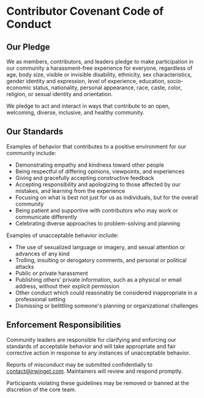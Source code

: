 # Contributor Covenant Code of Conduct

## Our Pledge

We as members, contributors, and leaders pledge to make participation in our
community a harassment-free experience for everyone, regardless of age, body
size, visible or invisible disability, ethnicity, sex characteristics, gender
identity and expression, level of experience, education, socio-economic status,
nationality, personal appearance, race, caste, color, religion, or sexual
identity and orientation.

We pledge to act and interact in ways that contribute to an open, welcoming,
diverse, inclusive, and healthy community.

## Our Standards

Examples of behavior that contributes to a positive environment for our
community include:

* Demonstrating empathy and kindness toward other people
* Being respectful of differing opinions, viewpoints, and experiences
* Giving and gracefully accepting constructive feedback
* Accepting responsibility and apologizing to those affected by our mistakes,
  and learning from the experience
* Focusing on what is best not just for us as individuals, but for the overall
  community
* Being patient and supportive with contributors who may work or communicate
  differently
* Celebrating diverse approaches to problem-solving and planning

Examples of unacceptable behavior include:

* The use of sexualized language or imagery, and sexual attention or advances of
  any kind
* Trolling, insulting or derogatory comments, and personal or political attacks
* Public or private harassment
* Publishing others' private information, such as a physical or email address,
  without their explicit permission
* Other conduct which could reasonably be considered inappropriate in a
  professional setting
* Dismissing or belittling someone's planning or organizational challenges

## Enforcement Responsibilities

Community leaders are responsible for clarifying and enforcing our standards of
acceptable behavior and will take appropriate and fair corrective action in
response to any instances of unacceptable behavior. 

Reports of misconduct may be submitted confidentially to
[contact@jrwinget.com](mailto:contact@jrwinget.com). Maintainers will review and
respond promptly.

Participants violating these guidelines may be removed or banned at the
discretion of the core team.
